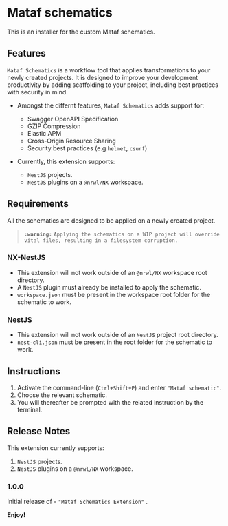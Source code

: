 # Mataf schematics

This is an installer for the custom Mataf schematics.

## Features
`Mataf Schematics` is a workflow tool that applies transformations to your newly created projects. It is designed to improve your development productivity by adding scaffolding to your project, including best practices with security in mind. <br />
- Amongst the differnt features, `Mataf Schematics` adds support for:
   - Swagger OpenAPI Specification
   - GZIP Compression
   - Elastic APM
   - Cross-Origin Resource Sharing
   - Security best practices (e.g `helmet`, `csurf`)

- Currently, this extension supports:
    - `NestJS` projects.
    - `NestJS` plugins on a `@nrwl/NX` workspace.

## Requirements
All the schematics are designed to be applied on a newly created project. 
>**`:warning:`** `Applying the schematics on a WIP project will override vital files, resulting in a filesystem corruption.`

### NX-NestJS
-   This extension will not work outside of an `@nrwl/NX` workspace root directory.
-   A `NestJS` plugin must already be installed to apply the schematic.
-   `workspace.json` must be present in the workspace root folder for the schematic to work. 
### NestJS
-   This extension will not work outside of an `NestJS` project root directory.
-   `nest-cli.json` must be present in the root folder for the schematic to work. 

## Instructions

1. Activate the command-line (`Ctrl+Shift+P`) and enter `"Mataf schematic"`.
2. Choose the relevant schematic.
3. You will thereafter be prompted with the related instruction by the terminal.

## Release Notes

This extension currently supports:
1. `NestJS` projects.
2. `NestJS` plugins on a `@nrwl/NX` workspace.

### 1.0.0

Initial release of - `"Mataf Schematics Extension"` .

**Enjoy!**
